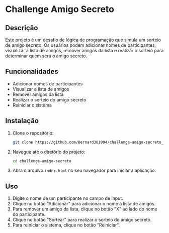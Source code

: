 # Challenge Amigo Secreto

## Descrição
Este projeto é um desafio de lógica de programação que simula um sorteio de amigo secreto. Os usuários podem adicionar nomes de participantes, visualizar a lista de amigos, remover amigos da lista e realizar o sorteio para determinar quem será o amigo secreto.

## Funcionalidades
- Adicionar nomes de participantes
- Visualizar a lista de amigos
- Remover amigos da lista
- Realizar o sorteio do amigo secreto
- Reiniciar o sistema

## Instalação
1. Clone o repositório:
    ```bash
    git clone https://github.com/Bernard301094/challenge-amigo-secreto_pt.git
    ```
2. Navegue até o diretório do projeto:
    ```bash
    cd challenge-amigo-secreto
    ```
3. Abra o arquivo `index.html` no seu navegador para iniciar a aplicação.

## Uso
1. Digite o nome de um participante no campo de input.
2. Clique no botão "Adicionar" para adicionar o nome à lista de amigos.
3. Para remover um amigo da lista, clique no botão "X" ao lado do nome do participante.
4. Clique no botão "Sortear" para realizar o sorteio do amigo secreto.
5. Para reiniciar o sistema, clique no botão "Reiniciar".

